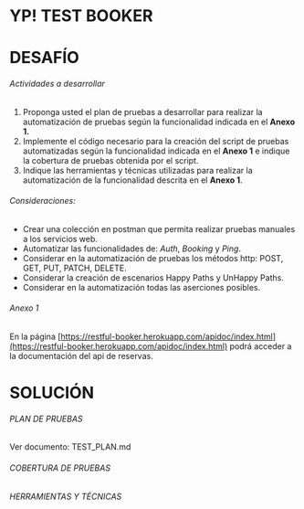 # **YP! TEST BOOKER**

# DESAFÍO

###### Actividades a desarrollar

1. Proponga usted el plan de pruebas a desarrollar para realizar la automatización de pruebas según la funcionalidad indicada en el **Anexo 1.**
2. Implemente el código necesario para la creación del script de pruebas automatizadas según la funcionalidad indicada en el **Anexo 1** e indique la cobertura de pruebas obtenida por el script.
3. Indique las herramientas y técnicas utilizadas para realizar la automatización de la funcionalidad descrita en el **Anexo 1**.

###### Consideraciones:

* Crear una colección en postman que permita realizar pruebas manuales a los servicios web.
* Automatizar las funcionalidades de: *Auth*, *Booking* y *Ping*.
* Considerar en la automatización de pruebas los métodos http: POST, GET, PUT, PATCH, DELETE.
* Considerar la creación de escenarios Happy Paths y UnHappy Paths.
* Considerar en la automatización todas las aserciones posibles.

###### Anexo 1

En la página [https://restful-booker.herokuapp.com/apidoc/index.html](https://restful-booker.herokuapp.com/apidoc/index.html) podrá acceder a la documentación del api de reservas.

# SOLUCIÓN

###### PLAN DE PRUEBAS

Ver documento: TEST_PLAN.md

###### COBERTURA DE PRUEBAS

###### HERRAMIENTAS Y TÉCNICAS
